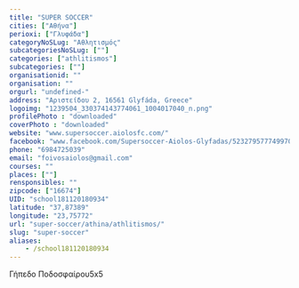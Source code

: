 ```yaml
---
title: "SUPER SOCCER"
cities: ["Αθήνα"]
perioxi: ["Γλυφάδα"]
categoryNoSLug: "Αθλητισμός"
subcategoriesNoSLug: [""]
categories: ["athlitismos"]
subcategories: [""]
organisationid: ""
organisation: ""
orgurl: "undefined-"
address: "Αριστείδου 2, 16561 Glyfáda, Greece"
logoimg: "1239504_330374143774061_1004017040_n.png"
profilePhoto : "downloaded"
coverPhoto : "downloaded"
website: "www.supersoccer.aiolosfc.com/"
facebook: "www.facebook.com/Supersoccer-Aiolos-Glyfadas/523279577749970"
phone: "6984725039"
email: "foivosaiolos@gmail.com"
courses: ""
places: [""]
rensponsibles: ""
zipcode: ["16674"]
UID: "school181120180934"
latitude: "37,87389"
longitude: "23,75772"
url: "super-soccer/athina/athlitismos/"
slug: "super-soccer"
aliases:
    - /school181120180934
---
```



Γήπεδο Ποδοσφαίρου5x5

